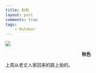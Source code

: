 ```yaml
---
title: 秋色
layout: post
comments: true
tags: 
    - Outdoor
---
```

![](http://lc-ec5pgDDk.cn-n1.lcfile.com/BAgeVjVGHNWXXVVXNDtMd9GtVIlzyeuSxKpMnUmA.jpg)

**<center>秋色</center>**

上周从老丈人家回来的路上拍的。



